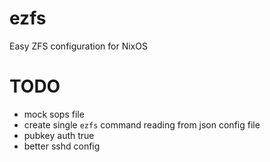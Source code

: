 # ezfs
Easy ZFS configuration for NixOS

# TODO
- mock sops file
- create single `ezfs` command reading from json config file
- pubkey auth true
- better sshd config
